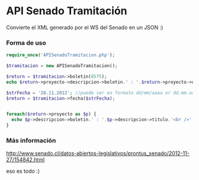 API Senado Tramitación
======================

Convierte el XML generado por el WS del Senado en un JSON :)

### Forma de uso

```php
require_once('APISenadoTramitacion.php');

$tramitacion = new APISenadoTramitacion();

$return = $tramitacion->boletin(8575);
echo $return->proyecto->descripcion->boletin.' : '.$return->proyecto->descripcion->titulo.'<br />';

$strFecha = '28.11.2012'; //puede ser en formato dd/mm/aaaa or dd.mm.aaaa or dd-mm-aaaa
$return = $tramitacion->fecha($strFecha);


foreach($return->proyecto as $p) {
  echo $p->descripcion->boletin.' : '.$p->descripcion->titulo.'<br />';
}
```

### Más información
http://www.senado.cl/datos-abiertos-legislativos/prontus_senado/2012-11-27/154842.html

eso es todo :)